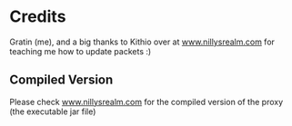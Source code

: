 Credits
===========
Gratin (me), and a big thanks to Kithio over at www.nillysrealm.com for teaching me how to update packets :)

Compiled Version
------------
Please check www.nillysrealm.com for the compiled version of the proxy (the executable jar file)

